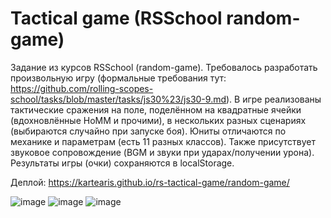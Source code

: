 # Tactical game (RSSchool random-game)

Задание из курсов RSSchool (random-game). Требовалось разработать произвольную игру (формальные требования тут: https://github.com/rolling-scopes-school/tasks/blob/master/tasks/js30%23/js30-9.md). В игре реализованы тактические сражения на поле, поделённом на квадратные ячейки (вдохновлённые HoMM и прочими), в нескольких разных сценариях (выбираются случайно при запуске боя). Юниты отличаются по механике и параметрам (есть 11 разных классов). Также присутствует звуковое сопровождение (BGM и звуки при ударах/получении урона). Результаты игры (очки) сохраняются в localStorage.

Деплой: https://kartearis.github.io/rs-tactical-game/random-game/

![image](https://user-images.githubusercontent.com/32914913/188746538-7ea69b4f-1499-45dc-924c-6c8a40e552e2.png)
![image](https://user-images.githubusercontent.com/32914913/188746467-6da45132-9e4c-4e3c-a3bf-377be642ef60.png)
![image](https://user-images.githubusercontent.com/32914913/188746666-4c36c040-8341-49f8-9de4-02749c6ce6f9.png)


